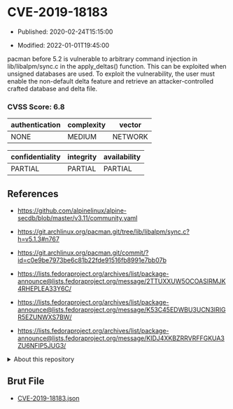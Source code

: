 # CVE-2019-18183

- Published: 2020-02-24T15:15:00

- Modified: 2022-01-01T19:45:00

pacman before 5.2 is vulnerable to arbitrary command injection in lib/libalpm/sync.c in the apply_deltas() function. This can be exploited when unsigned databases are used. To exploit the vulnerability, the user must enable the non-default delta feature and retrieve an attacker-controlled crafted database and delta file.

### CVSS Score: **6.8**

| authentication | complexity | vector |
| --- | --- | --- |
| NONE | MEDIUM | NETWORK |

| confidentiality | integrity | availability |
| --- | --- | --- |
| PARTIAL | PARTIAL | PARTIAL |

## References

* https://github.com/alpinelinux/alpine-secdb/blob/master/v3.11/community.yaml

* https://git.archlinux.org/pacman.git/tree/lib/libalpm/sync.c?h=v5.1.3#n767

* https://git.archlinux.org/pacman.git/commit/?id=c0e9be7973be6c81b22fde91516fb8991e7bb07b

* https://lists.fedoraproject.org/archives/list/package-announce@lists.fedoraproject.org/message/2TTUXXUW5OCOASIRMJK4RHEPLEA33Y6C/

* https://lists.fedoraproject.org/archives/list/package-announce@lists.fedoraproject.org/message/K53C45EDWBU3UCN3IRIGR5EZUNWXS7BW/

* https://lists.fedoraproject.org/archives/list/package-announce@lists.fedoraproject.org/message/KIDJ4XKBZRRVRFFGKUA3ZU6NFIP5JUG3/

<details>
<summary>About this repository</summary> 

  This repository is part of the project [Live Hack CVE](https://github.com/Live-Hack-CVE). Main website can be found [www.live-hack.org](https://www.live-hack.org) 
  
  Made by [Sn0wAlice](https://github.com/Sn0wAlice) for the people that care about security and need to have a feed of the latest CVEs. Hope you enjoy it, don't forget to star the repo and follow me on [Twitter](https://twitter.com/Sn0wAlice) and [Github](https://github.com/Sn0wAlice). And that is my [personnal website](https://www.alice-snow.me/)

  - [Home Page](https://github.com/Live-Hack-CVE)
  - [Framework](https://github.com/Live-Hack-CVE/cve-framework)
  - [CVE database](https://github.com/Live-Hack-CVE/full_database)
  - [Changelog](https://github.com/Live-Hack-CVE/Changelog)
</details>

## Brut File

* [CVE-2019-18183.json](https://raw.githubusercontent.com/Live-Hack-CVE/full_database/main/cves/2019/CVE-2019-18183.json)

